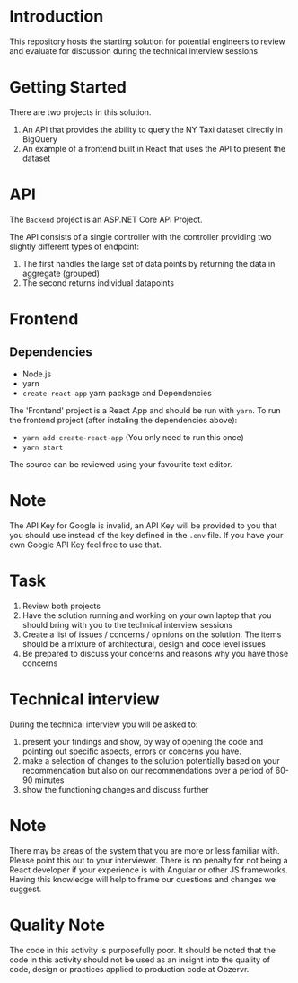 # Introduction 
This repository hosts the starting solution for potential engineers to review and evaluate for discussion during the technical interview sessions

# Getting Started
There are two projects in this solution.
1. An API that provides the ability to query the NY Taxi dataset directly in BigQuery
2. An example of a frontend built in React that uses the API to present the dataset

# API
The `Backend` project is an ASP.NET Core API Project.

The API consists of a single controller with the controller providing two slightly different types of endpoint:
1. The first handles the large set of data points by returning the data in aggregate (grouped)
2. The second returns individual datapoints

# Frontend
## Dependencies
- Node.js
- yarn
- `create-react-app` yarn package and Dependencies

The 'Frontend' project is a React App and should be run with `yarn`.
To run the frontend project (after instaling the dependencies above):
- `yarn add create-react-app` (You only need to run this once)
- `yarn start`

The source can be reviewed using your favourite text editor.

# Note
The API Key for Google is invalid, an API Key will be provided to you that you should use instead of the key defined in the `.env` file.
If you have your own Google API Key feel free to use that.

# Task
1. Review both projects
2. Have the solution running and working on your own laptop that you should bring with you to the technical interview sessions
3. Create a list of issues / concerns / opinions on the solution. The items should be a mixture of architectural, design and code level issues
4. Be prepared to discuss your concerns and reasons why you have those concerns

# Technical interview
During the technical interview you will be asked to:
1. present your findings and show, by way of opening the code and pointing out specific aspects, errors or concerns you have.
2. make a selection of changes to the solution potentially based on your recommendation but also on our recommendations over a period of 60-90 minutes
3. show the functioning changes and discuss further

# Note
There may be areas of the system that you are more or less familiar with. Please point this out to your interviewer. There is no penalty for not being a React developer if your experience is with Angular or other JS frameworks. Having this knowledge will help to frame our questions and changes we suggest.

# Quality Note
The code in this activity is purposefully poor. It should be noted that the code in this activity should not be used as an insight into the quality of code, design or practices applied to production code at Obzervr.
